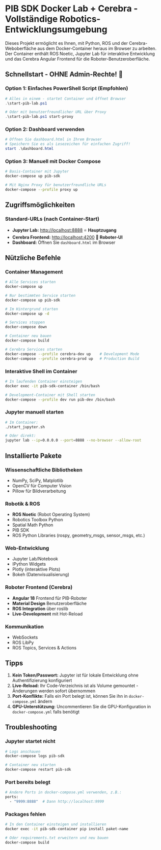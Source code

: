 # PIB SDK Docker Lab + Cerebra - Vollständige Robotics-Entwicklungsumgebung

Dieses Projekt ermöglicht es Ihnen, mit Python, ROS und der Cerebra-Weboberfläche aus dem Docker-Container heraus im Browser zu arbeiten. Der Container enthält ROS Noetic, Jupyter Lab für interaktive Entwicklung und das Cerebra Angular Frontend für die Roboter-Benutzeroberfläche.

## Schnellstart - OHNE Admin-Rechte! 🚀

### Option 1: Einfaches PowerShell Script (Empfohlen)
```powershell
# Alles in einem - startet Container und öffnet Browser
.\start-pib-lab.ps1

# Oder mit benutzerfreundlicher URL über Proxy
.\start-pib-lab.ps1 start-proxy
```

### Option 2: Dashboard verwenden
```powershell
# Öffnen Sie dashboard.html in Ihrem Browser
# Speichern Sie es als Lesezeichen für einfachen Zugriff!
start .\dashboard.html
```

### Option 3: Manuell mit Docker Compose
```bash
# Basis-Container mit Jupyter
docker-compose up pib-sdk

# Mit Nginx Proxy für benutzerfreundliche URLs
docker-compose --profile proxy up
```

## Zugriffsmöglichkeiten

### Standard-URLs (nach Container-Start)

- **Jupyter Lab:** <http://localhost:8888> ⭐ **Hauptzugang**
- **Cerebra Frontend:** <http://localhost:4200> 🧠 **Roboter-UI**
- **Dashboard:** Öffnen Sie `dashboard.html` im Browser

## Nützliche Befehle

### Container Management
```bash
# Alle Services starten
docker-compose up

# Nur bestimmten Service starten
docker-compose up pib-sdk

# Im Hintergrund starten
docker-compose up -d

# Services stoppen
docker-compose down

# Container neu bauen
docker-compose build

# Cerebra Services starten
docker-compose --profile cerebra-dev up    # Development Mode
docker-compose --profile cerebra-prod up   # Production Build
```

### Interaktive Shell im Container
```bash
# In laufenden Container einsteigen
docker exec -it pib-sdk-container /bin/bash

# Development-Container mit Shell starten
docker-compose --profile dev run pib-dev /bin/bash
```

### Jupyter manuell starten
```bash
# Im Container:
./start_jupyter.sh

# Oder direkt:
jupyter lab --ip=0.0.0.0 --port=8888 --no-browser --allow-root
```

## Installierte Pakete

### Wissenschaftliche Bibliotheken
- NumPy, SciPy, Matplotlib
- OpenCV für Computer Vision
- Pillow für Bildverarbeitung

### Robotik & ROS

- **ROS Noetic** (Robot Operating System)
- Robotics Toolbox Python
- Spatial Math Python
- PIB SDK
- ROS Python Libraries (rospy, geometry_msgs, sensor_msgs, etc.)

### Web-Entwicklung

- Jupyter Lab/Notebook
- IPython Widgets
- Plotly (interaktive Plots)
- Bokeh (Datenvisualisierung)

### Roboter Frontend (Cerebra)

- **Angular 18** Frontend für PIB-Roboter
- **Material Design** Benutzeroberfläche
- **ROS Integration** über roslib
- **Live-Development** mit Hot-Reload

### Kommunikation

- WebSockets
- ROS LibPy
- ROS Topics, Services & Actions

## Tipps

1. **Kein Token/Passwort:** Jupyter ist für lokale Entwicklung ohne Authentifizierung konfiguriert
2. **Live-Reload:** Ihr Code-Verzeichnis ist als Volume gemountet - Änderungen werden sofort übernommen
3. **Port-Konflikte:** Falls ein Port belegt ist, können Sie ihn in `docker-compose.yml` ändern
4. **GPU-Unterstützung:** Uncommentieren Sie die GPU-Konfiguration in `docker-compose.yml` falls benötigt

## Troubleshooting

### Jupyter startet nicht
```bash
# Logs anschauen
docker-compose logs pib-sdk

# Container neu starten
docker-compose restart pib-sdk
```

### Port bereits belegt
```bash
# Andere Ports in docker-compose.yml verwenden, z.B.:
ports:
  - "9999:8888"  # Dann http://localhost:9999
```

### Packages fehlen
```bash
# In den Container einsteigen und installieren
docker exec -it pib-sdk-container pip install paket-name

# Oder requirements.txt erweitern und neu bauen
docker-compose build

```
